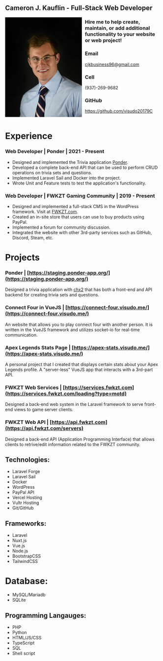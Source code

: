 ## Cameron J. Kauflin - Full-Stack Web Developer

<img src="me.jpg" style="width:250px; height:325px; float: left; margin-right:10px;">

### Hire me to help create, maintain, or add additional functionality to your website or web project!

### Email
cjkbusiness96@gmail.com

### Cell
(937)-269-9682

### GitHub
https://github.com/visudo20179C
<br/><br/>

# Experience
### Web Developer | Ponder | 2021 - Present
- Designed and implemented the Trivia application [Ponder](https://ponder-app.org).
- Developed a complete back-end API that can be used to perform CRUD operations on trivia sets and questions.
- Implemented Laravel Sail and Docker into the project.
- Wrote Unit and Feature tests to test the application's functionality.

### Web Developer | FWKZT Gaming Community | 2019 - Present
- Designed and implemented a full-stack CMS in the WordPress framework. Visit at [FWKZT.com](https://fwkzt.com/).
- Created an in-site store that users can use to buy products using PayPal.
- Implemented a forum for community discussion.
- Integrated the website with other 3rd-party services such as GitHub, Discord, Steam, etc.

# Projects

### Ponder | [https://staging.ponder-app.org/](https://staging.ponder-app.org/)
  Designed a trivia application with [chx2](https://github.com/chx2) that has both a front-end and API backend for creating trivia sets and questions.
  
### Connect Four in VueJS | [https://connect-four.visudo.me/](https://connect-four.visudo.me/)
  An website that allows you to play connect four with another person. It is written in the VueJS framework and utilizes socket-io for real-time communication.
  
### Apex Legends Stats Page | [https://apex-stats.visudo.me/](https://apex-stats.visudo.me/)
  A personal project that I created that displays certain stats about your Apex Legends profile. A "server-less" VueJS app that interacts with a 3rd-part API.
  
### FWKZT Web Services | [https://services.fwkzt.com](https://services.fwkzt.com/loading?type=motd)
  Designed a back-end web system in the Laravel framework to serve front-end views to game server clients.
  
### FWKZT Web API | [https://api.fwkzt.com](https://api.fwkzt.com/servers)
  Designed a back-end API (Application Programming Interface) that allows clients to retrive/edit information related to the FWKZT community.
  
## Technologies:
- Laravel Forge
- Laravel Sail
- Docker
- WordPress
- PayPal API
- Vercel Hosting
- Vultr Hosting
- Git/GitHub

## Frameworks:
- Laravel
- Nuxt.js
- Vue.js
- Node.js
- BootstrapCSS
- TailwindCSS

# Database:
- MySQL/Mariadb
- SQLite

## Programming Langauges:
- PHP
- Python
- HTML/JS/CSS
- TypeScript
- SQL
- Shell script
